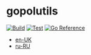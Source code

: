 # gopolutils

[![Build](https://github.com/Polshkrev/gopolutils/actions/workflows/build.yml/badge.svg)](https://github.com/Polshkrev/gopolutils/actions/workflows/build.yml)
[![Test](https://github.com/Polshkrev/gopolutils/actions/workflows/test.yml/badge.svg)](https://github.com/Polshkrev/gopolutils/actions/workflows/test.yml)
[![Go Reference](https://pkg.go.dev/badge/github.com/Polshkrev/gopolutils.svg)](https://pkg.go.dev/github.com/Polshkrev/gopolutils)

- [en-UK](/docs/en-UK/README.md)
- [ru-RU](/docs/ru-RU/README.md)
